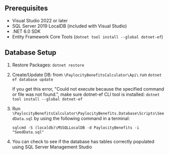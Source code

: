 ## Prerequisites
- Visual Studio 2022 or later
- SQL Server 2019 LocalDB (included with Visual Studio)
- .NET 6.0 SDK
- Entity Framework Core Tools (`dotnet tool install --global dotnet-ef`)


## Database Setup
1. Restore Packages: `dotnet restore`
2. Create/Update DB: from `\PaylocityBenefitsCalculator\Api\` run `dotnet ef database update` 

	If you get this error, "Could not execute because the specified command or file was not found.", make sure dotnet-ef CLI tool is installed:
	`dotnet tool install --global dotnet-ef`

4. Run `\PaylocityBenefitsCalculator\PaylocityBenefits.Database\Scripts\SeedData.sql` 
	by using the following command in a terminal:

   `sqlcmd -S (localdb)\MSSQLLocalDB -d PaylocityBenefits -i "SeedData.sql"`
6. You can check to see if the database has tables correctly populated using SQL Server Management Studio
	



